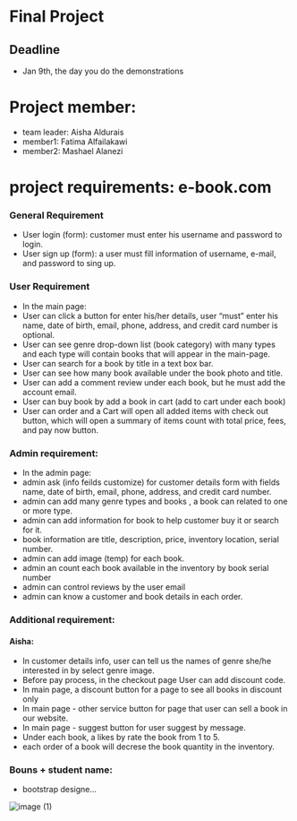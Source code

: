 # Final Project
## Deadline
- Jan 9th, the day you do the demonstrations

# Project member:
  - team leader: Aisha Aldurais
  - member1: Fatima Alfailakawi
  - member2: Mashael Alanezi
  
# project requirements: e-book.com
### General Requirement
-  User login (form): customer must enter his username and password to login.
-  User sign up (form): a user must fill information of username, e-mail, and password to sing up.
### User Requirement 
-  In the main page:
-  User can click a button for enter his/her details, user “must” enter his name, date of birth, email, phone, address, and credit card number is optional.
-  User can see genre drop-down list (book category) with many types and each type will contain books that will appear in the main-page.
-  User can search for a book by title in a text box bar.
- User can see how many book available under the book photo and title.  
- User can add a comment review under each book, but he must add the account email.
- User can buy book by add a book in cart (add to cart under each book) 
-  User can order and a Cart will open all added items with check out button, which will open a summary of items count with total price, fees, and pay now button.


### Admin requirement:
- In the admin page:
- admin ask (info feilds customize) for customer details form with fields name, date of birth, email, phone, address, and credit card number.
- admin can add many genre types and books , a book can related to one or more type. 
- admin can add information for book to help customer buy it or search for it. 
- book information are title, description, price, inventory location, serial number.
- admin can add image (temp) for each book.
- admin an count each book available in the inventory by book serial number
- admin can control reviews by the user email  
- admin can know a customer and book details in each order.



### Additional requirement:

#### Aisha:
- In customer details info, user can tell us the names of genre she/he interested in by select genre image. 
- Before pay process, in the checkout page User can add discount code.
- In main page, a discount button for a page to see all books in discount only
- In main page - other service button for page that user can sell a book in our website.
- In main page - suggest button for user suggest by message.
- Under each book, a likes by rate the book from 1 to 5.
- each order of a book will decrese the book quantity in the inventory.


### Bouns + student name: 
- bootstrap designe...





![image (1)](https://user-images.githubusercontent.com/93175552/148390811-21710096-054e-4ead-9b54-ebc3a842c6b8.png)







